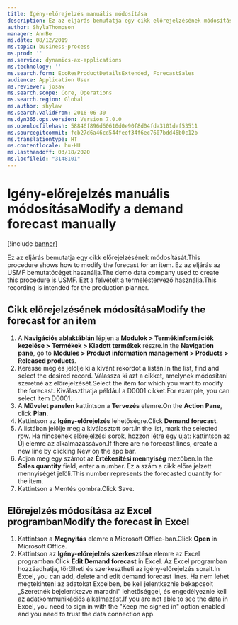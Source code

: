 ```yaml
---
title: Igény-előrejelzés manuális módosítása
description: Ez az eljárás bemutatja egy cikk előrejelzésének módosítását.
author: ShylaThompson
manager: AnnBe
ms.date: 08/12/2019
ms.topic: business-process
ms.prod: ''
ms.service: dynamics-ax-applications
ms.technology: ''
ms.search.form: EcoResProductDetailsExtended, ForecastSales
audience: Application User
ms.reviewer: josaw
ms.search.scope: Core, Operations
ms.search.region: Global
ms.author: shylaw
ms.search.validFrom: 2016-06-30
ms.dyn365.ops.version: Version 7.0.0
ms.openlocfilehash: 58846f896d60610d0e90f8d04fda3101def53511
ms.sourcegitcommit: fcb27d6a46cd544feef34f6ec7607bdd46b0c12b
ms.translationtype: HT
ms.contentlocale: hu-HU
ms.lasthandoff: 03/18/2020
ms.locfileid: "3148101"
---
```

# <a name="modify-a-demand-forecast-manually"></a><span data-ttu-id="52ca4-103">Igény-előrejelzés manuális módosítása</span><span class="sxs-lookup"><span data-stu-id="52ca4-103">Modify a demand forecast manually</span></span>

[!include [banner](../../includes/banner.md)]

<span data-ttu-id="52ca4-104">Ez az eljárás bemutatja egy cikk előrejelzésének módosítását.</span><span class="sxs-lookup"><span data-stu-id="52ca4-104">This procedure shows how to modify the forecast for an item.</span></span> <span data-ttu-id="52ca4-105">Ez az eljárás az USMF bemutatócéget használja.</span><span class="sxs-lookup"><span data-stu-id="52ca4-105">The demo data company used to create this procedure is USMF.</span></span> <span data-ttu-id="52ca4-106">Ezt a felvételt a termeléstervező használja.</span><span class="sxs-lookup"><span data-stu-id="52ca4-106">This recording is intended for the production planner.</span></span> 


## <a name="modify-the-forecast-for-an-item"></a><span data-ttu-id="52ca4-107">Cikk előrejelzésének módosítása</span><span class="sxs-lookup"><span data-stu-id="52ca4-107">Modify the forecast for an item</span></span>
1. <span data-ttu-id="52ca4-108">A **Navigációs ablaktáblán** lépjen a **Modulok > Termékinformációk kezelése > Termékek > Kiadott termékek** részre.</span><span class="sxs-lookup"><span data-stu-id="52ca4-108">In the **Navigation pane**, go to **Modules > Product information management > Products > Released products**.</span></span>
2. <span data-ttu-id="52ca4-109">Keresse meg és jelölje ki a kívánt rekordot a listán.</span><span class="sxs-lookup"><span data-stu-id="52ca4-109">In the list, find and select the desired record.</span></span> <span data-ttu-id="52ca4-110">Válassza ki azt a cikket, amelynek módosítani szeretné az előrejelzését.</span><span class="sxs-lookup"><span data-stu-id="52ca4-110">Select the item for which you want to modify the forecast.</span></span> <span data-ttu-id="52ca4-111">Kiválaszthatja például a D0001 cikket.</span><span class="sxs-lookup"><span data-stu-id="52ca4-111">For example, you can select item D0001.</span></span>  
3. <span data-ttu-id="52ca4-112">A **Művelet panelen** kattintson a **Tervezés** elemre.</span><span class="sxs-lookup"><span data-stu-id="52ca4-112">On the **Action Pane**, click **Plan**.</span></span>
4. <span data-ttu-id="52ca4-113">Kattintson az **Igény-előrejelzés** lehetőségre.</span><span class="sxs-lookup"><span data-stu-id="52ca4-113">Click **Demand forecast**.</span></span>
5. <span data-ttu-id="52ca4-114">A listában jelölje meg a kiválasztott sort.</span><span class="sxs-lookup"><span data-stu-id="52ca4-114">In the list, mark the selected row.</span></span> <span data-ttu-id="52ca4-115">Ha nincsenek előrejelzési sorok, hozzon létre egy újat: kattintson az Új elemre az alkalmazássávon.</span><span class="sxs-lookup"><span data-stu-id="52ca4-115">If there are no forecast lines, create a new line by clicking New on the app bar.</span></span>  
6. <span data-ttu-id="52ca4-116">Adjon meg egy számot az **Értékesítési mennyiség** mezőben.</span><span class="sxs-lookup"><span data-stu-id="52ca4-116">In the **Sales quantity** field, enter a number.</span></span> <span data-ttu-id="52ca4-117">Ez a szám a cikk előre jelzett mennyiségét jelöli.</span><span class="sxs-lookup"><span data-stu-id="52ca4-117">This number represents the forecasted quantity for the item.</span></span>  
7. <span data-ttu-id="52ca4-118">Kattintson a Mentés gombra.</span><span class="sxs-lookup"><span data-stu-id="52ca4-118">Click Save.</span></span>

## <a name="modify-the-forecast-in-excel"></a><span data-ttu-id="52ca4-119">Előrejelzés módosítása az Excel programban</span><span class="sxs-lookup"><span data-stu-id="52ca4-119">Modify the forecast in Excel</span></span>
1. <span data-ttu-id="52ca4-120">Kattintson a **Megnyitás** elemre a Microsoft Office-ban.</span><span class="sxs-lookup"><span data-stu-id="52ca4-120">Click **Open** in Microsoft Office.</span></span>
2. <span data-ttu-id="52ca4-121">Kattintson az **Igény-előrejelzés szerkesztése** elemre az Excel programban.</span><span class="sxs-lookup"><span data-stu-id="52ca4-121">Click **Edit Demand forecast** in Excel.</span></span> <span data-ttu-id="52ca4-122">Az Excel programban hozzáadhatja, törölheti és szerkesztheti az igény-előrejelzés sorait.</span><span class="sxs-lookup"><span data-stu-id="52ca4-122">In Excel, you can add, delete and edit demand forecast lines.</span></span> <span data-ttu-id="52ca4-123">Ha nem lehet megtekinteni az adatokat Excelben, be kell jelentkeznie bekapcsolt „Szeretnék bejelentkezve maradni” lehetőséggel, és engedélyeznie kell az adatkommunikációs alkalmazást.</span><span class="sxs-lookup"><span data-stu-id="52ca4-123">If you are not able to see the data in Excel, you need to sign in with the "Keep me signed in" option enabled and you need to trust the data connection app.</span></span>  

